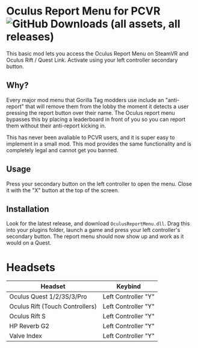# Oculus Report Menu for PCVR ![GitHub Downloads (all assets, all releases)](https://img.shields.io/github/downloads/oatsalmon/OculusReportMenu/total)
This basic mod lets you access the Oculus Report Menu on SteamVR and Oculus Rift / Quest Link. Activate using your left controller secondary button.

## Why?
Every major mod menu that Gorilla Tag modders use include an "anti-report" that will remove them from the lobby the moment it detects a user pressing the report button over their name. The Oculus report menu bypasses this by placing a leaderboard in front of you so you can report them without their anti-report kicking in.

This has never been avaliable to PCVR users, and it is super easy to implement in a small mod. This mod provides the same functionality and is completely legal and cannot get you banned.

## Usage
Press your secondary button on the left controller to open the menu. Close it with the "X" button at the top of the screen.

## Installation
Look for the latest release, and download ``OculusReportMenu.dll``. Drag this into your plugins folder, launch a game and press your left controller's secondary button. The report menu should now show up and work as it would on a Quest.

# Headsets
| Headset | Keybind |
|---------|---------|
| Oculus Quest 1/2/3S/3/Pro | Left Controller "Y" |
| Oculus Rift (Touch Controllers) | Left Controller "Y" |
| Oculus Rift S | Left Controller "Y" |
| HP Reverb G2 | Left Controller "Y" |
| Valve Index | Left Controller "Y" |
